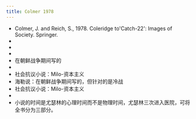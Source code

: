 ```yaml
---
title: Colmer 1978
---
```


- Colmer, J. and Reich, S., 1978. Coleridge to'Catch-22': Images of Society. Springer.
-
-
-
- 在朝鲜战争期间写的
-
- 社会抗议小说：Milo-资本主义
- 海勒说：在朝鲜战争期间写的，但针对的是冷战
- 社会抗议小说：Milo-资本主义
-
- 小说的时间是尤瑟林的心理时间而不是物理时间，尤瑟林三次进入医院，可将全书分为三部分。